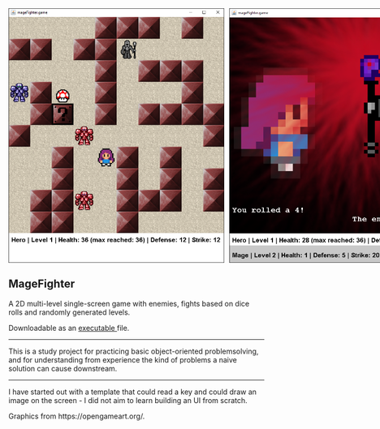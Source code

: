 <div style="display: flex;
    flex-direction: row;">
    <img src="https://github.com/zsofi-gagyi/mageFighter/blob/master/screenshots/screenshot.png" width="425px"></img> 
    <img src="https://github.com/zsofi-gagyi/mageFighter/blob/master/screenshots/padding.png" width="20px" height="400px"></img>
    <img src="https://github.com/zsofi-gagyi/mageFighter/blob/master/screenshots/screenshot2.png" width="425px"></img> 
</div>

<h2>MageFighter</h2>

<p>
    A 2D multi-level single-screen game with enemies, fights based on dice rolls and randomly generated levels. 
</p>
<p>
    Downloadable as an 
    <a href="https://github.com/zsofi-gagyi/mageFighter/blob/master/screenshots/screenshot.png">
        executable
    </a>file.  
</p>

---

<p>
    This is a study project for practicing basic object-oriented problemsolving, and for understanding from experience the kind of problems a naive solution can cause downstream. 
</p>

---

<p>
    I have started out with a template that could read a key and could draw an image on the screen - I did not aim to learn building an UI from scratch.
</p>
<p>
    Graphics from https://opengameart.org/. 
</p>
